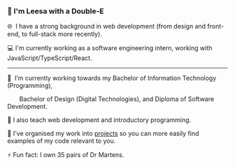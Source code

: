 ### 👋 I'm Leesa with a Double-E 

🌐 &nbsp;I have a strong background in web development (from design and front-end, to full-stack more recently). 

:computer: I'm currently working as a software engineering intern, working with JavaScript/TypeScript/React.

---

:notebook:  &nbsp;I’m currently working towards my Bachelor of Information Technology (Programming), 

&nbsp;&nbsp;&nbsp;&nbsp;&nbsp;&nbsp; Bachelor of Design (Digital Technologies), and Diploma of Software Development.

🏫 I also teach web development and introductory programming.

📂 I've organised my work into [projects](https://github.com/doubleedesign?tab=projects) so you can more easily find examples of my code relevant to you.

⚡ Fun fact: I own 35 pairs of Dr Martens.
